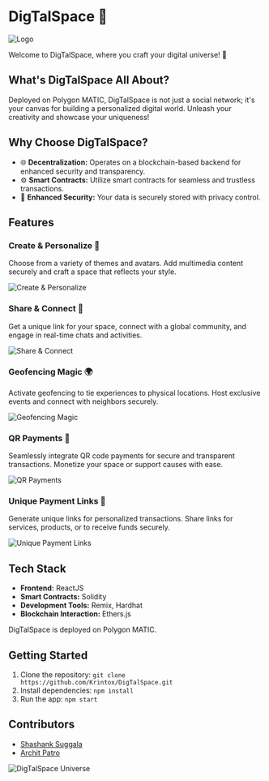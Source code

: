 # DigTalSpace 🚀

![Logo](https://github.com/Krintox/DigTalSpace/assets/91776131/9315face-867e-4cc7-837c-00aeedc84d64)

Welcome to DigTalSpace, where you craft your digital universe! 🌌

## What's DigTalSpace All About?

Deployed on Polygon MATIC, DigTalSpace is not just a social network; it's your canvas for building a personalized digital world. Unleash your creativity and showcase your uniqueness!

## Why Choose DigTalSpace?

- 🌐 **Decentralization:** Operates on a blockchain-based backend for enhanced security and transparency.
- ⚙️ **Smart Contracts:** Utilize smart contracts for seamless and trustless transactions.
- 🔐 **Enhanced Security:** Your data is securely stored with privacy control.

## Features

### Create & Personalize 🎨

Choose from a variety of themes and avatars. Add multimedia content securely and craft a space that reflects your style.

![Create & Personalize](images/geofencing.png)

### Share & Connect 🔗

Get a unique link for your space, connect with a global community, and engage in real-time chats and activities.

![Share & Connect](images/geofencing.png)

### Geofencing Magic 🌍

Activate geofencing to tie experiences to physical locations. Host exclusive events and connect with neighbors securely.

![Geofencing Magic](images/geofencing.png)

### QR Payments 💸

Seamlessly integrate QR code payments for secure and transparent transactions. Monetize your space or support causes with ease.

![QR Payments](images/qr-payments.png)

### Unique Payment Links 🔗

Generate unique links for personalized transactions. Share links for services, products, or to receive funds securely.

![Unique Payment Links](images/unique-payment-links.png)

## Tech Stack

- **Frontend:** ReactJS
- **Smart Contracts:** Solidity
- **Development Tools:** Remix, Hardhat
- **Blockchain Interaction:** Ethers.js

DigTalSpace is deployed on Polygon MATIC.

## Getting Started

1. Clone the repository: `git clone https://github.com/Krintox/DigTalSpace.git`
2. Install dependencies: `npm install`
3. Run the app: `npm start`

## Contributors

- [Shashank Suggala](https://github.com/Krintox)
- [Archit Patro](https://github.com/Archit-Patro)


![DigTalSpace Universe](images/digtalspace-universe.png)
